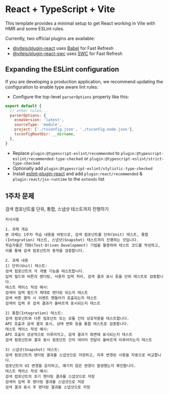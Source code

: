 # React + TypeScript + Vite

This template provides a minimal setup to get React working in Vite with HMR and some ESLint rules.

Currently, two official plugins are available:

- [@vitejs/plugin-react](https://github.com/vitejs/vite-plugin-react/blob/main/packages/plugin-react/README.md) uses [Babel](https://babeljs.io/) for Fast Refresh
- [@vitejs/plugin-react-swc](https://github.com/vitejs/vite-plugin-react-swc) uses [SWC](https://swc.rs/) for Fast Refresh

## Expanding the ESLint configuration

If you are developing a production application, we recommend updating the configuration to enable type aware lint rules:

- Configure the top-level `parserOptions` property like this:

```js
export default {
  // other rules...
  parserOptions: {
    ecmaVersion: 'latest',
    sourceType: 'module',
    project: ['./tsconfig.json', './tsconfig.node.json'],
    tsconfigRootDir: __dirname,
  },
}
```

- Replace `plugin:@typescript-eslint/recommended` to `plugin:@typescript-eslint/recommended-type-checked` or `plugin:@typescript-eslint/strict-type-checked`
- Optionally add `plugin:@typescript-eslint/stylistic-type-checked`
- Install [eslint-plugin-react](https://github.com/jsx-eslint/eslint-plugin-react) and add `plugin:react/recommended` & `plugin:react/jsx-runtime` to the `extends` list

## 1주차 문제
검색 컴포넌트를 단위, 통합, 스냅샷 테스트까지 진행하기


`지시사항`
```
1. 과제 개요
본 과제는 1주차 학습 내용을 바탕으로, 검색 컴포넌트를 단위(Unit) 테스트, 통합(Integration) 테스트, 스냅샷(Snapshot) 테스트까지 진행하는 것입니다.
학습자들은 TDD(Test-Driven Development) 기법을 활용하여 테스트 코드를 작성하고, 이를 통해 검색 컴포넌트의 동작을 검증합니다.

2. 과제 내용
1) 단위(Unit) 테스트:
검색 컴포넌트의 각 개별 기능을 테스트합니다.
입력 필드와 버튼의 렌더링, 사용자 입력 처리, 검색 결과 표시 등을 단위 테스트로 검증합니다.
테스트 케이스 작성 예시:
검색어 입력 필드가 제대로 렌더링 되는지 테스트
검색 버튼 클릭 시 이벤트 핸들러가 호출되는지 테스트
검색어 입력 후 검색 결과가 올바르게 표시되는지 테스트

2) 통합(Integration) 테스트:
검색 컴포넌트와 다른 컴포넌트 또는 모듈 간의 상호작용을 테스트합니다.
API 호출과 검색 결과 표시, 상태 변화 등을 통합 테스트로 검증합니다.
테스트 케이스 작성 예시:
API 호출이 성공적으로 이루어지고, 검색 결과가 화면에 표시되는지 테스트
검색 컴포넌트와 결과 표시 컴포넌트 간의 데이터 전달이 올바르게 이루어지는지 테스트

3) 스냅샷(Snapshot) 테스트:
검색 컴포넌트의 렌더링 결과를 스냅샷으로 저장하고, 이후 변경된 사항을 자동으로 비교합니다.
컴포넌트의 UI 변경을 감지하고, 예기치 않은 변경이 발생했는지 확인합니다.
테스트 케이스 작성 예시:
검색 컴포넌트의 초기 렌더링 결과를 스냅샷으로 저장
검색어 입력 후 렌더링 결과를 스냅샷으로 저장
검색 결과 표시 후 렌더링 결과를 스냅샷으로 저장
```
